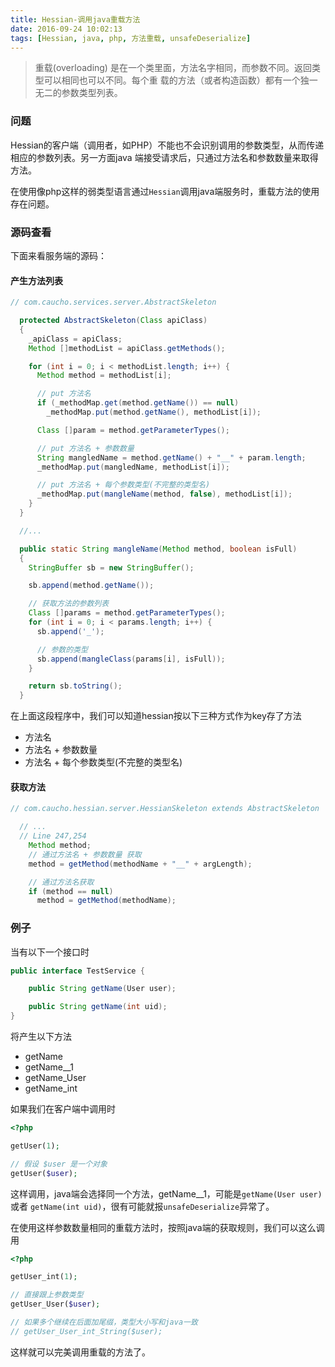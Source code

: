 ```yaml
---
title: Hessian-调用java重载方法
date: 2016-09-24 10:02:13
tags: [Hessian, java, php, 方法重载, unsafeDeserialize]
---
```


> 重载(overloading) 是在一个类里面，方法名字相同，而参数不同。返回类型可以相同也可以不同。每个重
> 载的方法（或者构造函数）都有一个独一无二的参数类型列表。

### 问题

Hessian的客户端（调用者，如PHP）不能也不会识别调用的参数类型，从而传递相应的参数列表。另一方面java
端接受请求后，只通过方法名和参数数量来取得方法。

在使用像php这样的弱类型语言通过`Hessian`调用java端服务时，重载方法的使用存在问题。

### 源码查看
下面来看服务端的源码：

#### 产生方法列表

```java
// com.caucho.services.server.AbstractSkeleton

  protected AbstractSkeleton(Class apiClass)
  {
    _apiClass = apiClass;
    Method []methodList = apiClass.getMethods();

    for (int i = 0; i < methodList.length; i++) {
      Method method = methodList[i];

      // put 方法名
      if (_methodMap.get(method.getName()) == null)
        _methodMap.put(method.getName(), methodList[i]);

      Class []param = method.getParameterTypes();

      // put 方法名 + 参数数量
      String mangledName = method.getName() + "__" + param.length;
      _methodMap.put(mangledName, methodList[i]);

      // put 方法名 + 每个参数类型(不完整的类型名)
      _methodMap.put(mangleName(method, false), methodList[i]);
    }
  }

  //...

  public static String mangleName(Method method, boolean isFull)
  {
    StringBuffer sb = new StringBuffer();

    sb.append(method.getName());

    // 获取方法的参数列表
    Class []params = method.getParameterTypes();
    for (int i = 0; i < params.length; i++) {
      sb.append('_');

      // 参数的类型
      sb.append(mangleClass(params[i], isFull));
    }

    return sb.toString();
  }
```

在上面这段程序中，我们可以知道hessian按以下三种方式作为key存了方法

- 方法名
- 方法名 + 参数数量
- 方法名 + 每个参数类型(不完整的类型名)

#### 获取方法
```java
// com.caucho.hessian.server.HessianSkeleton extends AbstractSkeleton

  // ...
  // Line 247,254
    Method method;
    // 通过方法名 + 参数数量 获取
    method = getMethod(methodName + "__" + argLength);

    // 通过方法名获取
    if (method == null)
      method = getMethod(methodName);
```

### 例子
当有以下一个接口时

```java
public interface TestService {

    public String getName(User user);

    public String getName(int uid);
}
```

将产生以下方法

- getName
- getName__1
- getName_User
- getName_int

如果我们在客户端中调用时

```php
<?php

getUser(1);

// 假设 $user 是一个对象
getUser($user);
```

这样调用，java端会选择同一个方法，getName__1，可能是`getName(User user)`或者
`getName(int uid)`，很有可能就报`unsafeDeserialize`异常了。

在使用这样参数数量相同的重载方法时，按照java端的获取规则，我们可以这么调用

```php
<?php

getUser_int(1);

// 直接跟上参数类型
getUser_User($user);

// 如果多个继续在后面加尾缀，类型大小写和java一致
// getUser_User_int_String($user);
```

这样就可以完美调用重载的方法了。



